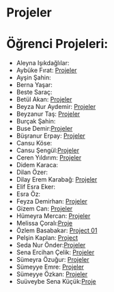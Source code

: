 # Projeler


# <a name="x"></a> Öğrenci Projeleri:



- Aleyna Işıkdağlılar:
- Aybüke Fırat: [Projeler](https://github.com/aybukefirat/UpSchool-Android-Bootcamp/tree/main/Projects)
- Ayşin Şahin:
- Berna Yaşar:
- Beste Saraç:
- Betül Akan: [Projeler](https://github.com/betulakan/UpSchool-Projects/tree/main/Projects)
- Beyza Nur Aydemir: [Projeler](https://github.com/beyzaaydemir/BootCamp3_Layout_Design)
- Beyzanur Taş: [Projeler](https://github.com/beyzanurtas/UpSchool-Bootcamp-Progress/tree/main/Projects)
- Burçak Şahin:
- Buse Demir:[Projeler](https://github.com/busenmir/Upschool-AD-Bootcamp/tree/main/Projeler)
- Büşranur Erpay: [Projeler](https://github.com/busranur-erpay/Upschool-Progress/tree/main/Projeler)
- Cansu Köse:
- Cansu Şengül:[Projeler](https://github.com/CansuSengul/Upschool-Progress/tree/main/Projects)
- Ceren Yıldırım: [Projeler](https://github.com/NCerenyildirim/Layout_Exercise_UpSchool)
- Didem Karaca:
- Dilan Özer:
- Dilay Erem Karabağ: [Projeler](https://github.com/dilayerem/Upschool-Progress/tree/main/Projects)
- Elif Esra Eker:
- Esra Öz: 
- Feyza Demirhan: [Projeler](https://github.com/feyzademirhan/UpSchool-Bootcamp-Progress/tree/main/Projeler)
- Gizem Can: [Projeler](https://github.com/gizemcann/UpSchool/tree/main/Projeler)
- Hümeyra Mercan: [Projeler](https://github.com/humeyramercan/Layout-Exercise-Project)
- Melissa Çoralı:[Proje](https://github.com/melissacorali/UpSchool-Progress/tree/main/Project/LayoutExercise)
- Özlem Basabakar: [Project 01](https://github.com/ozlembasabakar/UpSchoolAndroidDevelopmentBootcamp/tree/main/Layout%20Project)
- Pelşin Kaplan: [Project](https://github.com/pelsinkaplan/Upschool-Progress/tree/main/Projects/LayoutExerciseProject)
- Seda Nur Önder:[Projeler](https://github.com/SedaNur35/UpschoolProject)
- Sena Ercihan Çelik: [Projeler](https://github.com/senaecelik/UpSchool-Progress/tree/main/Projeler)
- Sümeyra Özuğur: [Projeler](https://github.com/123Sumeyra/UpSchool-Android-Bootcamp/tree/main/Projects)
- Sümeyye Emre: [Projeler](https://github.com/smyy22/Layout-Projects)
- Sümeyye Özkan: [Projeler](https://github.com/SumeyyeOzkan/UpSchool-Android-Bootcmp-Progress/tree/master/Projeler)
- Suüveybe Sena Küçük:[Proje](https://github.com/suveybesena/UpschoolProjects/tree/feature/layoutproject)
